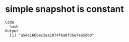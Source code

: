 # simple snapshot is constant

    Code
      hash
    Output
      [1] "a5de166bec3ea1074f6a0f36e7ea5db0"

